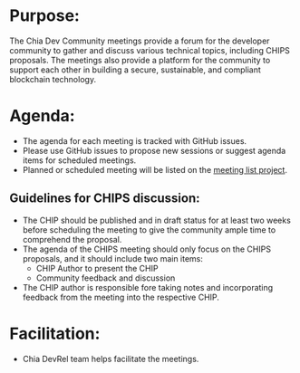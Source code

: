 
# Purpose:

The Chia Dev Community meetings provide a forum for the developer community to gather and discuss various technical topics, including CHIPS proposals. The meetings also provide a platform for the community to support each other in building a secure, sustainable, and compliant blockchain technology. 

# Agenda: 
- The agenda for each meeting is tracked with GitHub issues. 
- Please use GitHub issues to propose new sessions or suggest agenda items for scheduled meetings. 
- Planned or scheduled meeting will be listed on the [meeting list project](https://github.com/Chia-Network/dev-community-meetings/projects/1).


## Guidelines for CHIPS discussion:
- The CHIP should be published and in draft status for at least two weeks before scheduling the meeting to give the community ample time to comprehend the proposal. 
- The agenda of the CHIPS meeting should only focus on the CHIPS proposals, and it should include two main items: 
  - CHIP Author to present the CHIP
  - Community feedback and discussion
- The CHIP author is responsible fore taking notes and incorporating feedback from the meeting into the respective CHIP. 


# Facilitation: 
- Chia DevRel team helps facilitate the meetings. 






